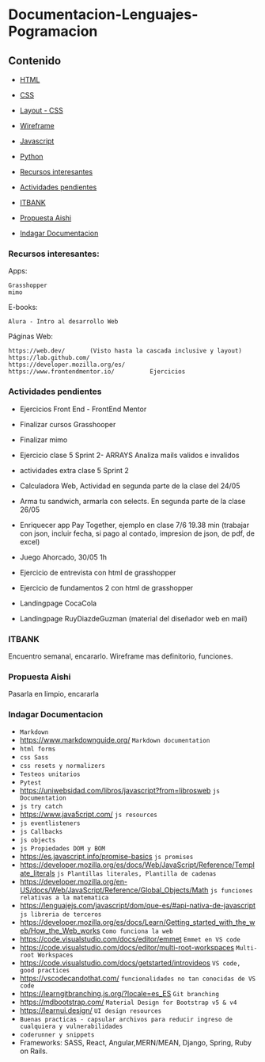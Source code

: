 # Documentacion-Lenguajes-Pogramacion

## Contenido
- [HTML](./html.md)
- [CSS](./CSS.md)
- [Layout - CSS](./Layout.md)
- [Wireframe](./Wireframe.md)
- [Javascript](./Javascript.md)
- [Python](./Python.md)

- [Recursos interesantes](#recursos-interesantes)
- [Actividades pendientes](#actividades-pendientes)
- [ITBANK](#itbank)
- [Propuesta Aishi](#propuesta-aishi)
- [Indagar Documentacion](#indagar-documentacion)

### Recursos interesantes:

Apps: 

    Grasshopper
    mimo

E-books:

    Alura - Intro al desarrollo Web

Páginas Web:

    https://web.dev/       (Visto hasta la cascada inclusive y layout)
    https://lab.github.com/
    https://developer.mozilla.org/es/
    https://www.frontendmentor.io/          Ejercicios

### Actividades pendientes
- Ejercicios Front End - FrontEnd Mentor

- Finalizar cursos Grasshooper
- Finalizar mimo

- Ejercicio clase 5 Sprint 2- ARRAYS
    Analiza mails validos e invalidos
- actividades extra clase 5 Sprint 2
- Calculadora Web, Actividad en segunda parte de la clase del 24/05
- Arma tu sandwich, armarla con selects. En segunda parte de la clase 26/05
- Enriquecer app Pay Together, ejemplo en clase 7/6 19.38 min (trabajar con json, incluir fecha, si pago al contado, impresion de json, de pdf, de excel)
- Juego Ahorcado, 30/05 1h
- Ejercicio de entrevista con html de grasshopper
- Ejercicio de fundamentos 2 con html de grasshopper
- Landingpage CocaCola
- Landingpage RuyDiazdeGuzman (material del diseñador web en mail)

### ITBANK
Encuentro semanal, encararlo.
Wireframe mas definitorio, funciones.

### Propuesta Aishi
Pasarla en limpio, encararla
            
### Indagar Documentacion

- `Markdown`
- https://www.markdownguide.org/ `Markdown documentation`
- `html forms`
- `css Sass`
- `css resets y normalizers`
- `Testeos unitarios`
- `Pytest`
- https://uniwebsidad.com/libros/javascript?from=librosweb `js Documentation`
- `js try catch`
- https://www.java5cript.com/ `js resources`
- `js eventlisteners`
- `js Callbacks`
- `js objects`
- `js Propiedades DOM y BOM`
- https://es.javascript.info/promise-basics `js promises`
- https://developer.mozilla.org/es/docs/Web/JavaScript/Reference/Template_literals `js Plantillas literales, Plantilla de cadenas` 
- https://developer.mozilla.org/en-US/docs/Web/JavaScript/Reference/Global_Objects/Math `js funciones relativas a la matematica`
- https://lenguajejs.com/javascript/dom/que-es/#api-nativa-de-javascript `js libreria de terceros`
- https://developer.mozilla.org/es/docs/Learn/Getting_started_with_the_web/How_the_Web_works `Como funciona la web`
- https://code.visualstudio.com/docs/editor/emmet `Emmet en VS code`
- https://code.visualstudio.com/docs/editor/multi-root-workspaces `Multi-root Workspaces`
- https://code.visualstudio.com/docs/getstarted/introvideos `VS code, good practices`
- https://vscodecandothat.com/  `funcionalidades no tan conocidas de VS code`
- https://learngitbranching.js.org/?locale=es_ES `Git branching`
- https://mdbootstrap.com/  `Material Design for Bootstrap v5 & v4`
- https://learnui.design/ `UI design resources`
- `Buenas practicas - capsular archivos para reducir ingreso de cualquiera y vulnerabilidades`
- `coderunner y snippets`
- Frameworks: SASS, React, Angular,MERN/MEAN, Django, Spring, Ruby on Rails.
